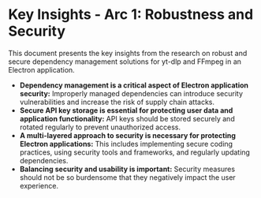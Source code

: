 # Key Insights - Arc 1: Robustness and Security

This document presents the key insights from the research on robust and secure dependency management solutions for yt-dlp and FFmpeg in an Electron application.

*   **Dependency management is a critical aspect of Electron application security:** Improperly managed dependencies can introduce security vulnerabilities and increase the risk of supply chain attacks.
*   **Secure API key storage is essential for protecting user data and application functionality:** API keys should be stored securely and rotated regularly to prevent unauthorized access.
*   **A multi-layered approach to security is necessary for protecting Electron applications:** This includes implementing secure coding practices, using security tools and frameworks, and regularly updating dependencies.
*   **Balancing security and usability is important:** Security measures should not be so burdensome that they negatively impact the user experience.